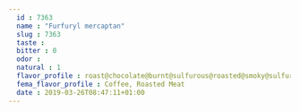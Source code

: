 ```yaml
---
  id : 7363
  name : "Furfuryl mercaptan"
  slug : 7363
  taste : 
  bitter : 0
  odor : 
  natural : 1
  flavor_profile : roast@chocolate@burnt@sulfurous@roasted@smoky@sulfury@fishy@oily@fatty@coffee
  fema_flavor_profile : Coffee, Roasted Meat
  date : 2019-03-26T08:47:11+01:00
---
```



